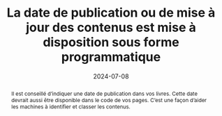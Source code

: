 ---
title: La date de publication ou de mise à jour des contenus est mise à disposition sous forme programmatique
abstract: Il est conseillé d’indiquer une date de publication dans vos livres. Cette date devrait aussi être disponible dans le code de vos pages. C’est une façon d’aider les machines à identifier et classer les contenus.
categories: 
    - "Identification"
agrege: O4224-E069
opquast: '4 224'
indiceebook: '69'
description: "Règle n° 069"
before: "068"
weight: "069"
after: "070"
actif: '1'
layout: rules
date: 2024-07-08
tags: 
    - "Lisibilité"
    - "Confiance"
    - "découvrabilité"
objectif: 
    - "Fournir une date de publication aux outils de lecture et d’indexation"
    - "Améliorer le classement par les moteurs de lecture et de classification"
Meo: 
    - "Utiliser la métadonnée dc:date pour la date de publication"
    - "Utiliser la métadonnée dcterms:modified pour indiquer la date de la dernière modification apportée au fichier"
Controle: 
    - "Vérifier la présence et la justesse de la métadonnée 'dc:date'"
    - "Vérifier la présence et la pertinence de la métadonnée 'dcterms:modified'"
epubcheck: 
ace: 
humancheck: true
ReadiumGoToolkit: 
Source: 
    - "Opquast"
Referentiel: 
    - "N/A"
steps: 
    - "Production numérique"
comments:  
    - "2024-07-22 Changement de classification pour Identification Et Contact"
---